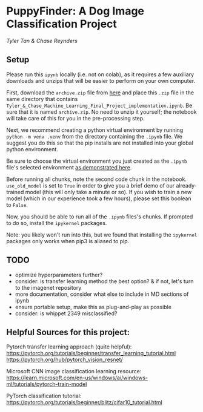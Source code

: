 # PuppyFinder: A Dog Image Classification Project

*Tyler Tan & Chase Reynders*

## Setup

Please run this `ipynb` locally (i.e. not on colab), as it requires a few auxiliary downloads and unzips that will be easier to perform on your own computer.

First, download the `archive.zip` file from [here](https://www.kaggle.com/datasets/jessicali9530/stanford-dogs-dataset?resource=download) and place this `.zip` file in the same directory that contains `Tyler_&_Chase_Machine_Learning_Final_Project_implementation.ipynb`. Be sure that it is named `archive.zip`. No need to unzip it yourself; the notebook will take care of this for you in the pre-processing step.

Next, we recommend creating a python virtual environment by running `python -m venv .venv` from the directory containing the `.ipynb` file. We suggest you do this so that the pip installs are not installed into your global python environment.

Be sure to choose the virtual environment you just created as the `.ipynb` file's selected environment [as demonstrated here](https://drive.google.com/file/d/1Gqjt15iBCY9e54lq8956EEXYDoUodnEe/view?usp=sharing).

Before running all chunks, note the second code chunk in the notebook. `use_old_model` is set to `True` in order to give you a brief demo of our already-trained model (this will only take a minute or so). If you wish to train a new model (which in our experience took a few hours), please set this boolean to `False`.

Now, you should be able to run all of the `.ipynb` files's chunks. If prompted to do so, install the `ipykernel` packages.

Note: you likely won't run into this, but we found that installing the `ipykernel` packages only works when pip3 is aliased to pip.

## TODO
- optimize hyperparameters further?
- consider: is transfer learning method the best option? & if not, let's turn to the imagenet repository
- more documentation, consider what else to include in MD sections of ipynb
- ensure portable setup, make this as plug-and-play as possible
- consider: is whippet 2349 misclassified?


## Helpful Sources for this project:

Pytorch transfer learning approach (quite helpful):
https://pytorch.org/tutorials/beginner/transfer_learning_tutorial.html
https://pytorch.org/hub/pytorch_vision_resnet/

Microsoft CNN image classification learning resource:
https://learn.microsoft.com/en-us/windows/ai/windows-ml/tutorials/pytorch-train-model

PyTorch classification tutorial:
https://pytorch.org/tutorials/beginner/blitz/cifar10_tutorial.html

